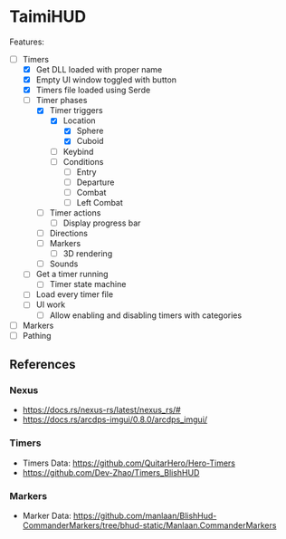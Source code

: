 # TaimiHUD

Features:
- [ ] Timers
    - [x] Get DLL loaded with proper name
    - [x] Empty UI window toggled with button
    - [x] Timers file loaded using Serde
    - [ ] Timer phases
        - [x] Timer triggers
            - [x] Location
                - [x] Sphere
                - [x] Cuboid
            - [ ] Keybind
            - [ ] Conditions
                - [ ] Entry
                - [ ] Departure
                - [ ] Combat
                - [ ] Left Combat
        - [ ] Timer actions
            - [ ] Display progress bar
        - [ ] Directions
        - [ ] Markers
            - [ ] 3D rendering
        - [ ] Sounds
    - [ ] Get a timer running
        - [ ] Timer state machine
    - [ ] Load every timer file
    - [ ] UI work
        - [ ] Allow enabling and disabling timers with categories
- [ ] Markers
- [ ] Pathing

## References

### Nexus

* https://docs.rs/nexus-rs/latest/nexus_rs/#
* https://docs.rs/arcdps-imgui/0.8.0/arcdps_imgui/

### Timers

* Timers Data: https://github.com/QuitarHero/Hero-Timers
* https://github.com/Dev-Zhao/Timers_BlishHUD

### Markers
* Marker Data: https://github.com/manlaan/BlishHud-CommanderMarkers/tree/bhud-static/Manlaan.CommanderMarkers
